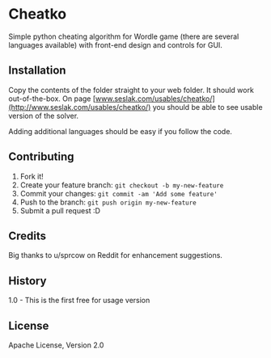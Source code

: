 # Cheatko
Simple python cheating algorithm for Wordle game (there are several languages available) with front-end design and controls for GUI.

## Installation

Copy the contents of the folder straight to your web folder. It should work out-of-the-box. On page [www.seslak.com/usables/cheatko/](http://www.seslak.com/usables/cheatko/) you should be able to see usable version of the solver.

Adding additional languages should be easy if you follow the code.

## Contributing
1. Fork it!
2. Create your feature branch: `git checkout -b my-new-feature`
3. Commit your changes: `git commit -am 'Add some feature'`
4. Push to the branch: `git push origin my-new-feature`
5. Submit a pull request :D

## Credits
Big thanks to u/sprcow on Reddit for enhancement suggestions.

## History

1.0 - This is the first free for usage version

## License
Apache License, Version 2.0